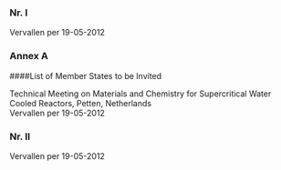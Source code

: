 <meta http-equiv='Content-Type' content='text/html; charset=utf-8' />


### Nr.  I  
Vervallen per 19-05-2012 

### Annex  A  

####List of Member States to be Invited

Technical Meeting on Materials and Chemistry for Supercritical Water Cooled Reactors, Petten, Netherlands   
Vervallen per 19-05-2012 

### Nr.  II  
Vervallen per 19-05-2012 


